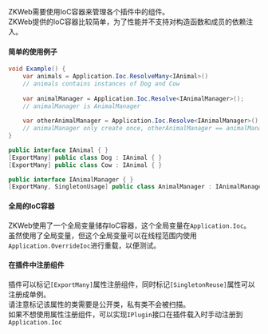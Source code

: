 ZKWeb需要使用IoC容器来管理各个插件中的组件。<br/>
ZKWeb提供的IoC容器比较简单，为了性能并不支持对构造函数和成员的依赖注入。<br/>

<h4>简单的使用例子</h4>

``` csharp
void Example() {
	var animals = Application.Ioc.ResolveMany<IAnimal>()
	// animals contains instances of Dog and Cow
	
	var animalManager = Application.Ioc.Resolve<IAnimalManager>();
	// animalManager is AnimalManager
	
	var otherAnimalManager = Application.Ioc.Resolve<IAnimalManager>();
	// animalManager only create once, otherAnimalManager == animalManager
}

public interface IAnimal { }
[ExportMany] public class Dog : IAnimal { }
[ExportMany] public class Cow : IAnimal { }

public interface IAnimalManager { }
[ExportMany, SingletonUsage] public class AnimalManager : IAnimalManager { }
```

<h4>全局的IoC容器</h4>

ZKWeb使用了一个全局变量储存IoC容器，这个全局变量在`Application.Ioc`。<br/>
虽然使用了全局变量，但这个全局变量可以在线程范围内使用`Application.OverrideIoc`进行重载，以便测试。<br/>

<h4>在插件中注册组件</h4>

插件可以标记`[ExportMany]`属性注册组件，同时标记`[SingletonReuse]`属性可以注册成单例。<br/>
请注意标记该属性的类需要是公开类，私有类不会被扫描。<br/>
如果不想使用属性注册组件，可以实现`IPlugin`接口在插件载入时手动注册到`Application.Ioc`
